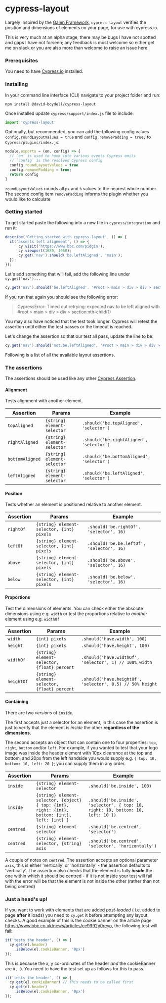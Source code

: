 # cypress-layout
Largely inspired by the [Galen Framework](http://galenframework.com/), `cypress-layout` verifies the position and dimensions of elements on your page, for use with cypress.io.

This is very much at an alpha stage, there may be bugs I have not spotted and gaps I have not forseen; any feedback is most welcome so either get me on slack or you are also more than welcome to raise an issue here.

### Prerequisites

You need to have [Cypress.io](https://github.com/cypress-io/cypress) installed.

### Installing

In your command line interface (CLI) navigate to your project folder and run:

```
npm install @david-boydell/cypress-layout
```

Once installed update `cypress/support/index.js` file to include:
```javascript
import 'cypress-layout'
```

Optionally, but recommended, you can add the following config values `config.roundLayoutValues = true` and `config.removePadding = true;` to `Cypress/plugins/index.js`:

```javascript
module.exports = (on, config) => {
  // `on` is used to hook into various events Cypress emits
  // `config` is the resolved Cypress config
  config.roundLayoutValues = true
  config.removePadding = true;
  return config
}
```
`roundLayoutValues` rounds all `px` and `%` values to the nearest whole number. The second config item `removePadding` informs the plugin whether you would like to calculate

### Getting started

To get started paste the following into a new file in `cypress/integration` and run it:

```javascript
describe('Getting started with cypress-layout', () => {
  it('asserts left alignment', () => {
      cy.visit('https://www.bbc.com/pidgin');
      cy.viewport(1680, 1050);
      cy.get('nav').should('be.leftAligned', 'main');
  });
});
```

Let's add something that will fail, add the following line under `cy.get('nav')...`

```javascript
cy.get('nav').should('be.leftAligned', '#root > main > div > div > section:nth-child(1)');
```
If you run that again you should see the following error:

> CypressError: Timed out retrying: expected nav to be left aligned with #root > main > div > div > section:nth-child(1)

You may also have noticed that the test took longer. Cypress will retest the assertion until either the test passes or the timeout is reached.

Let's change the assertion so that our test all pass, update the line to be:

```javascript
cy.get('nav').should('not.be.leftAligned', '#root > main > div > div > section:nth-child(1)');
```

Following is a list of all the available layout assertions. 

### The assertions

The assertions should be used like any other [Cypress Assertion](https://docs.cypress.io/guides/core-concepts/introduction-to-cypress.html#Assertions).

#### Alignment

Tests alignment with another element.

Assertion | Params | Example
--- | --- | ---
`topAligned` | `{string} element-selector` | `.should('be.topAligned', 'selector')`
`rightAligned` | `{string} element-selector` | `.should('be.rightAligned', 'selector')`
`bottomAligned` | `{string} element-selector` | `.should('be.bottomAligned', 'selector')`
`leftAligned` | `{string} element-selector` | `.should('be.leftAligned', 'selector')`


#### Position

Tests whether an element is positioned relative to another element.

Assertion | Params | Example
--- | --- | ---
`rightOf` | `{string} element-selector, {int} pixels` | `.should('be.rightOf', 'selector', 16)`
`leftOf` | `{string} element-selector, {int} pixels` | `.should('be.be.leftOf', 'selector', 16)`
`above` | `{string} element-selector, {int} pixels` | `.should('be.above', 'selector', 16)`
`below`| `{string} element-selector, {int} pixels` | `.should('be.below', 'selector', 16)`

#### Proportions

Test the dimensions of elements. You can check either the absolute dimensions using e.g. `width` or test the proportions relative to *another* element using e.g. `widthOf`

Assertion | Params | Example
--- | --- | ---
`width` | `{int} pixels` | `.should('have.width', 100)`
`height` | `{int} pixels` | `.should('have.height', 100)`
`widthOf` | `{string} element-selector, {float} percent` | `.should('have.widthOf', 'selector', 1) // 100% width`
`heightOf`| `{string} element-selector, {float} percent` | `.should('have.heightOf', 'selector', 0.5) // 50% height`

#### Containing

There are two *versions* of `inside`.

The first accepts just a selector for an element, in this case the assertion is just to verify that the element is *inside* the other **regardless of the dimensions**.

The second accepts an object that can contain one to four properties: `top`, `right`, `bottom` and/or `left`. For example, if you wanted to test that your logo image was inside the header element with 10px clearance at the top and bottom, and 20px from the left handside you would supply e.g. `{ top: 10, bottom: 10, left: 20 }`; you can supply them in any order.

Assertion | Params | Example
--- | --- | ---
`inside` | `{string} element-selector` | `.should('be.inside', 100)`
`inside` | `{string} element-selector, {object} { top: {int}, right: {int}, bottom: {int}, left: {int} }` | `.should('be.inside', 'selector', { top: 10, right: 10, bottom: 10, left: 10 })` 
`centred` | `{string} element-selector` | `.should('be.centred', 'selector')`
`centred` | `{string} element-selector, {string} axis` | `.should('be.centred', 'selector', 'horizontally')`

A couple of notes on `centred`. The assertion accepts an optional parameter `axis`, this is either 'vertically' or 'horizontally' - the assertion defaults to 'vertically'. The assertion also checks that the element is fully ***inside*** the one within which it should be centred - if it is not inside your test will fail with the error will be that the element is not inside the other (rather than not being centred)

### Just a head's up!

If you want to work with elements that are added *post-loaded* ( i.e. added to page **after** it loads) you need to `cy.get` it before attempting any layout checks. A good example of this is the cookie banner on the article page https://www.bbc.co.uk/news/articles/ce9992y0reyo, the following test will fail:

```javascript
it('tests the header', () => {
  cy.get(el.header)
    .isBelow(el.cookieBanner, '0px')
});
```

This is because the x, y co-ordinates of the header *and* the cookieBanner are `0, 0`. You need to have the test set up as follows for this to pass.

```javascript
it('tests the header', () => {
  cy.get(el.cookieBanner) // This needs to be called first
  cy.get(el.header)
    .isBelow(el.cookieBanner, '0px')
});
```
